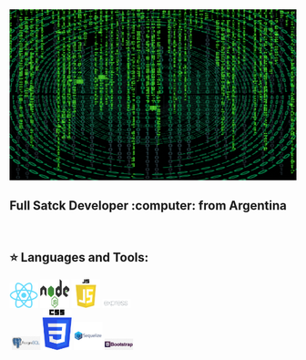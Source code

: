 <img src="assest\Jonathan Perez (1).gif" height="300px" width="100%"/>

<h2>
Full Satck Developer :computer: from Argentina 
</h2>

&nbsp;&nbsp;

## :star: Languages and Tools:

<p>
  <code><img width="10%" src="logo\logo-react.png"></code>
  <code><img width="10%" height="50px" src="logo\nodejs-1-logo-png-transparent.png"></code>
  <code><img width="10%" height="50px" src="logo\js-logo.webp"></code>
  <code><img width="10%" src="logo\Expressjs.png"></code>
 
  <br />
  <code><img width="10%" src=""></code>
  <code><img width="10%" src="logo\242-2423721_logo-postgresql.png"></code>
  <code><img width="10%" src="logo\logo-css.png"></code>
  <code><img  width="10%" height="50px" src="logo\sequelize-3-1175091.webp"></code>
  <code><img width="10%" src="logo\png-transparent-responsive-web-design-web-development-bootstrap-web-framework-web-design-purple-template-web-design.png"></code>
  <br />
</p>